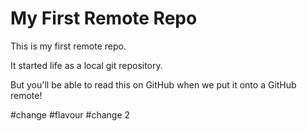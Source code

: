 # My First Remote Repo

This is my first remote repo.

It started life as a local git repository.

But you'll be able to read this on GitHub when we put it onto a GitHub remote!

#change
#flavour
#change 2

